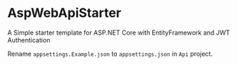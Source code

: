 # AspWebApiStarter
A Simple starter template for ASP.NET Core with EntityFramework and JWT Authentication

Rename `appsettings.Example.json` to `appsettings.json` in `Api` project.
